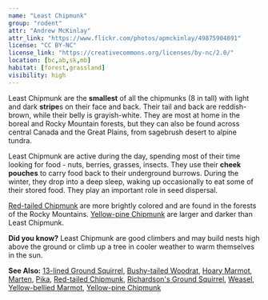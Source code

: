 ```yaml
---
name: "Least Chipmunk"
group: "rodent"
attr: "Andrew McKinlay"
attr_link: "https://www.flickr.com/photos/apmckinlay/49875904891"
license: "CC BY-NC"
license_link: "https://creativecommons.org/licenses/by-nc/2.0/"
location: [bc,ab,sk,mb]
habitat: [forest,grassland]
visibility: high
---
```

Least Chipmunk are the **smallest** of all the chipmunks (8 in tall) with light and dark **stripe**s on their face and back. Their tail and back are reddish-brown, while their belly is grayish-white. They are most at home in the boreal and Rocky Mountain forests, but they can also be found across central Canada and the Great Plains, from sagebrush desert to alpine tundra.

Least Chipmunk are active during the day, spending most of their time looking for food - nuts, berries, grasses, insects. They use their **cheek pouches** to carry food back to their underground burrows. During the winter, they drop into a deep sleep, waking up occasionally to eat some of their stored food. They play an important role in seed dispersal.

[Red-tailed Chipmunk](/animals/retchip) are more brightly colored and are found in the forests of the Rocky Mountains. [Yellow-pine Chipmunk](/animals/yelpchip) are larger and darker than Least Chipmunk.

**Did you know?** Least Chipmunk are good climbers and may build nests high above the ground or climb up a tree in cooler weather to warm themselves in the sun.

<!-- generated, do not edit -->
**See Also:**
[13-lined Ground Squirrel](/animals/13linegs),
[Bushy-tailed Woodrat](/animals/buwrat),
[Hoary Marmot](/animals/hoarymar),
[Marten](/animals/marten),
[Pika](/animals/pika),
[Red-tailed Chipmunk](/animals/retchip),
[Richardson's Ground Squirrel](/animals/richgs),
[Weasel](/animals/weasel),
[Yellow-bellied Marmot](/animals/yelbelmar),
[Yellow-pine Chipmunk](/animals/yelpchip)
